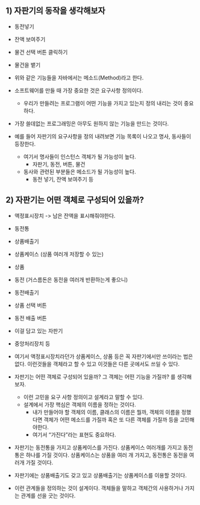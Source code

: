 ## 1) 자판기의 동작을 생각해보자
- 동전넣기
- 잔액 보여주기
- 물건 선택 버튼 클릭하기
- 물건을 뱉기

- 위와 같은 기능들을 자바에서는 메소드(Method)라고 한다.

- 소프트웨어를 만들 때 가장 중요한 것은 요구사항 정의이다.
	- 우리가 만들려는 프로그램이 어떤 기능을 가지고 있는지 정의 내리는 것이 중요하다.
- 가장 쓸데없는 프로그래밍은 아무도 원하지 않는 기능을 만드는 것이다.

- 예를 들어 자판기의 요구사항을 정의 내려보면 기능 목록이 나오고 명사, 동사들이 등장한다.
	- 여기서 명사들이 인스턴스 객체가 될 가능성이 높다.
		- 자판기, 동전, 버튼, 물건
	- 동사와 관련된 부분들은 메소드가 될 가능성이 높다.
		- 동전 넣기, 잔액 보여주기 등

## 2) 자판기는 어떤 객체로 구성되어 있을까?
- 액정표시장치 -> 남은 잔액을 표시해줘야한다.
- 동전통
- 상품배출기
- 상품케이스 (상품 여러개 저장할 수 있는)
- 상품
- 동전 (거스름돈은 동전을 여러개 반환하는게 좋으니)
- 동전배출기
- 상품 선택 버튼
- 동전 배출 버튼
- 이걸 담고 있는 자판기
- 중앙처리장치 등

- 여기서 액정표시장치라던가 상품케이스, 상품 등은 꼭 자판기에서만 쓰이라는 법은 없다. 이런것들을 객체라고 할 수 있고 이것들은 다른 곳에서도 쓰일 수 있다.
- 자판기는 어떤 객체로 구성되어 있을까? 그 객체는 어떤 기능을 가질까? 를 생각해보자.
	- 이런 고민을 요구 사항 정의이고 설계라고 말할 수 있다.
	- 설계에서 가장 핵심은 객체의 이름을 정하는 것이다.
		- 내가 만들어야 할 객체의 이름, 클래스의 이름은 뭘까, 객체의 이름을 정했다면 객체가 어떤 메소드를 가질까 혹은 또 다른 객체를 가질까 등을 고민해야한다.
		- 여기서 “가진다”라는 표현도 중요하다.
- 자판기는 동전통을 가지고 상품케이스를 가진다. 상품케이스 여러개를 가지고 동전통은 하나를 가질 것이다. 상품케이스는 상품을 여러 개 가지고, 동전통은 동전을 여러개 가질 것이다.
- 자판기에는 상품배출기도 갖고 있고 상품배출기는 상품케이스를 이용할 것이다.
- 이런 관계들을 정의하는 것이 설계이다. 객체들을 말하고 객체간의 사용하거나 가지는 관계를 선을 긋는 것이다.


